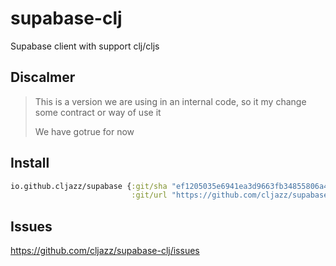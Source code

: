 # supabase-clj
Supabase client with support clj/cljs

## Discalmer
> This is a version we are using in an internal code, so
> it my change some contract or way of use it
>
> We have gotrue for now


## Install


```clojure
io.github.cljazz/supabase {:git/sha "ef1205035e6941ea3d9663fb34855806a4b162e6"
                           :git/url "https://github.com/cljazz/supabase-clj"}

```

## Issues 

https://github.com/cljazz/supabase-clj/issues
